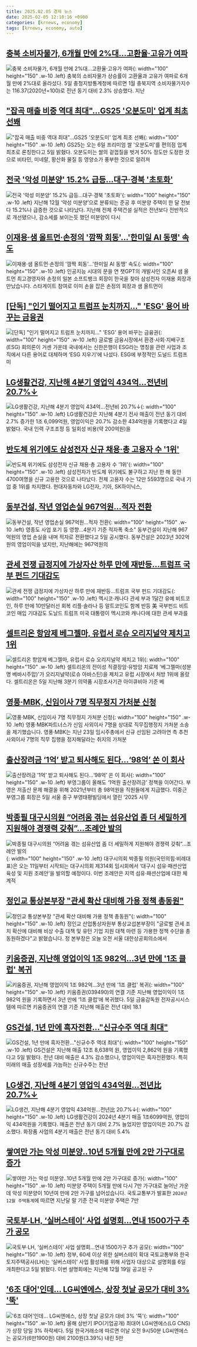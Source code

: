 ```yaml
---
title: 2025.02.05 경제 뉴스
date: 2025-02-05 12:10:16 +0900
categories: [krnews, economy]
tags: [krnews, economy, auto]
---
```

## [충북 소비자물가, 6개월 만에 2%대…고환율·고유가 여파](https://n.news.naver.com/mnews/article/003/0013047745)

![충북 소비자물가, 6개월 만에 2%대…고환율·고유가 여파](https://mimgnews.pstatic.net/image/origin/003/2025/02/05/13047745.jpg?type=nf220_150){: width="100" height="150" .w-10 .left}
충북의 소비자물가 상승률이 고환율과 고유가 여파로 6개월 만에 2%대로 올라섰다. 5일 충청지방통계청에 따르면 1월 충북지역 소비자물가지수는 116.37(2020년=100)로 전년 동기 대비 2.3% 상승했다. 지난

## ["잡곡 매출 비중 역대 최대"…GS25 '오분도미' 업계 최초 선봬](https://n.news.naver.com/mnews/article/421/0008055505)

!["잡곡 매출 비중 역대 최대"…GS25 '오분도미' 업계 최초 선봬](https://mimgnews.pstatic.net/image/origin/421/2025/02/05/8055505.jpg?type=nf220_150){: width="100" height="150" .w-10 .left}
GS25는 오는 6일 프리미엄 쌀 '오분도미'를 편의점 업계 최초로 론칭한다고 5일 밝혔다. 오분도미는 쌀의 겉껍질을 벗겨 50% 정도만 도정한 것으로 비타민, 미네랄, 황산화 물질 등 영양소가 풍부한 것으로 알려져

## [전국 '악성 미분양' 15.2% 급등…대구·경북 '초토화'](https://n.news.naver.com/mnews/article/018/0005936446)

![전국 '악성 미분양' 15.2% 급등…대구·경북 '초토화'](https://mimgnews.pstatic.net/image/origin/018/2025/02/05/5936446.jpg?type=nf220_150){: width="100" height="150" .w-10 .left}
지난해 12월 ‘악성 미분양’으로 분류되는 준공 후 미분양 주택이 한 달 전보다 15.2%나 급증한 것으로 나타났다. 지난해 전체 주택건설 실적은 전년보다 전반적으로 개선됐으나, 감소세를 보이는듯 했던 미분양이 다시

## [이재용·샘 올트먼·손정의 '깜짝 회동'...'한미일 AI 동맹' 속도](https://n.news.naver.com/mnews/article/052/0002148994)

![이재용·샘 올트먼·손정의 '깜짝 회동'...'한미일 AI 동맹' 속도](https://mimgnews.pstatic.net/image/origin/052/2025/02/04/2148994.jpg?type=nf220_150){: width="100" height="150" .w-10 .left}
인공지능 시대의 문을 연 챗GPT의 개발사인 오픈AI 샘 올트먼 최고경영자와 손정의 일본 소프트뱅크 회장이 한국을 찾아 삼성전자 이재용 회장과 만났습니다. 스타게이트 참여로 이미 손을 잡은 손정의 회장과 샘 올트먼이

## [[단독] "인기 떨어지고 트럼프 눈치까지…" 'ESG' 용어 바꾸는 금융권](https://n.news.naver.com/mnews/article/011/0004446757)

![[단독] "인기 떨어지고 트럼프 눈치까지…" 'ESG' 용어 바꾸는 금융권](https://mimgnews.pstatic.net/image/origin/011/2025/02/05/4446757.jpg?type=nf220_150){: width="100" height="150" .w-10 .left}
글로벌 금융시장에서 환경·사회·지배구조(ESG) 회의론이 거센 가운데 국내에서는 신한은행이 ESG라는 명칭을 관련 사업과 조직에서 다른 용어로 대체하며 ‘ESG 지우기’에 나섰다. ESG에 부정적인 도널드 트럼프 미

## [LG생활건강, 지난해 4분기 영업익 434억…전년비 20.7%↓](https://n.news.naver.com/mnews/article/215/0001197305)

![LG생활건강, 지난해 4분기 영업익 434억…전년비 20.7%↓](https://mimgnews.pstatic.net/image/origin/215/2025/02/04/1197305.jpg?type=nf220_150){: width="100" height="150" .w-10 .left}
LG생활건강은 지난해 4분기 전사 매출이 전년 동기 대비 2.7% 증가한 1조 6,099억원, 영업이익은 20.7% 감소한 434억원을 기록했다고 4일 밝혔다. 국내 인력 구조조정 등 일회성 비용(약 200억원)을

## [반도체 위기에도 삼성전자 신규 채용·총 고용자 수 '1위'](https://n.news.naver.com/mnews/article/421/0008055443)

![반도체 위기에도 삼성전자 신규 채용·총 고용자 수 '1위'](https://mimgnews.pstatic.net/image/origin/421/2025/02/05/8055443.jpg?type=nf220_150){: width="100" height="150" .w-10 .left}
삼성전자가 반도체 위기에도 불구하고 지난 한 해 동안 4700여명을 신규 고용한 것으로 나타났다. 전체 고용자 수는 12만 5593명으로 국내 기업 중 1위를 차지했다. 현대자동차와 LG전자, 기아, SK하이닉스,

## [동부건설, 작년 영업손실 967억원…적자 전환](https://n.news.naver.com/mnews/article/001/0015192563)

![동부건설, 작년 영업손실 967억원…적자 전환](https://mimgnews.pstatic.net/image/origin/001/2025/02/05/15192563.jpg?type=nf220_150){: width="100" height="150" .w-10 .left}
영종도 사업 포기 등 영향…4분기 기준 적자폭 축소" 동부건설이 지난해 967억원의 영업 손실을 내며 적자로 전환했다고 5일 공시했다. 동부건설은 2023년 302억원의 영업이익을 냈지만, 지난해에는 967억원의

## [관세 전쟁 급정지에 가상자산 하루 만에 재반등…트럼프 국부 펀드 기대감도](https://n.news.naver.com/mnews/article/009/0005438091)

![관세 전쟁 급정지에 가상자산 하루 만에 재반등…트럼프 국부 펀드 기대감도](https://mimgnews.pstatic.net/image/origin/009/2025/02/04/5438091.jpg?type=nf220_150){: width="100" height="150" .w-10 .left}
멕시코·캐나다 관세 부과 1달간 유예 비트코인, 하루 만에 10만달러선 회복 리플·솔라나 등 알트코인도 함께 반등 美 국부펀드 비트코인 매입 기대감도 도날드 트럼프 미국 대통령이 멕시코와 캐나다에 대한 관세 부과를

## [셀트리온 항암제 베그젤마, 유럽서 로슈 오리지널약 제치고 1위](https://n.news.naver.com/mnews/article/296/0000086430)

![셀트리온 항암제 베그젤마, 유럽서 로슈 오리지널약 제치고 1위](https://mimgnews.pstatic.net/image/origin/296/2025/02/05/86430.jpg?type=nf220_150){: width="100" height="150" .w-10 .left}
셀트리온의 전이성 직결장암·유방암 치료제 '베그젤마(성분명 베바시주맙)'가 오리지널약(로슈 아바스틴)을 제치고 유럽 시장에서 처방 1위에 올랐다. 셀트리온은 5일 지난해 3분기 의약품 시장조사기관 아이큐비아 기준 베

## [영풍·MBK, 신임이사 7명 직무정지 가처분 신청](https://n.news.naver.com/mnews/article/214/0001403442)

![영풍·MBK, 신임이사 7명 직무정지 가처분 신청](https://mimgnews.pstatic.net/image/origin/214/2025/02/04/1403442.jpg?type=nf220_150){: width="100" height="150" .w-10 .left}
영풍·MBK파트너스가 신임 사외이사 7명을 상대로 직무집행정지 가처분 소송을 제기했습니다. 영풍·MBK는 지난 23일 임시주총에서 신규 선임된 고려아연 측 추천 사외이사 7명의 직무 집행을 정지해달라는 취지의 가처분

## [출산장려금 ‘1억’ 받고 퇴사해도 된다…‘98억’ 쏜 이 회사](https://n.news.naver.com/mnews/article/081/0003515603)

![출산장려금 ‘1억’ 받고 퇴사해도 된다…‘98억’ 쏜 이 회사](https://mimgnews.pstatic.net/image/origin/081/2025/02/05/3515603.jpg?type=nf220_150){: width="100" height="150" .w-10 .left}
부영그룹이 올해도 ‘1억원 출산장려금’ 정책을 이어간다. 부영은 저출산 문제 해결을 위해 2021년부터 총 98억원을 직원들에게 지급했다. 이중근 부영그룹 회장은 5일 서울 중구 부영태평빌딩에서 열린 ‘2025 시무

## [박종필 대구시의원 “어려움 겪는 섬유산업 좀 더 세밀하게 지원해야 경쟁력 갖춰”…조례안 발의](https://n.news.naver.com/mnews/article/277/0005541341)

![박종필 대구시의원 “어려움 겪는 섬유산업 좀 더 세밀하게 지원해야 경쟁력 갖춰”…조례안 발의](https://mimgnews.pstatic.net/image/origin/277/2025/02/04/5541341.jpg?type=nf220_150){: width="100" height="150" .w-10 .left}
대구시의회 박종필 의원(국민의힘·비례대표)은 오는 11일부터 시작되는 대구시의회 제314회 임시회에서 ‘대구시 섬유·패션산업 육성 및 지원 조례안’을 발의할 예정이다. 이번 조례안은 지역 섬유·패션산업에 대한 체계적

## [정인교 통상본부장 "관세 확산 대비해 가용 정책 총동원"](https://n.news.naver.com/mnews/article/214/0001403670)

![정인교 통상본부장 "관세 확산 대비해 가용 정책 총동원"](https://mimgnews.pstatic.net/image/origin/214/2025/02/05/1403670.jpg?type=nf220_150){: width="100" height="150" .w-10 .left}
정인교 산업통상자원부 통상교섭본부장이 "글로벌 관세 조치 확산에 대비해 비상 수출 대책 및 유턴 기업 지원 대책 마련 등 가용한 정책 수단을 총동원하겠다"고 밝혔습니다. 정 본부장은 오늘 오전 서울 대한상공회의소에서

## [키움증권, 지난해 영업이익 1조 982억…3년 만에 '1조 클럽' 복귀](https://n.news.naver.com/mnews/article/011/0004446818)

![키움증권, 지난해 영업이익 1조 982억…3년 만에 '1조 클럽' 복귀](https://mimgnews.pstatic.net/image/origin/011/2025/02/05/4446818.jpg?type=nf220_150){: width="100" height="150" .w-10 .left}
키움증권(039490)의 연결 기준 지난해 영업이익이 1조 982억 원을 기록하면서 3년 만에 ‘1조 클럽’에 복귀했다. 5일 금융감독원 전자공시시스템에 따르면 키움증권의 연결 기준 지난해 매출은 전년 대비 18.1

## [GS건설, 1년 만에 흑자전환…"신규수주 역대 최대"](https://n.news.naver.com/mnews/article/215/0001197385)

![GS건설, 1년 만에 흑자전환…"신규수주 역대 최대"](https://mimgnews.pstatic.net/image/origin/215/2025/02/05/1197385.jpg?type=nf220_150){: width="100" height="150" .w-10 .left}
GS건설은 지난해 매출 12조 8,638억 원, 영업이익 2,862억 원을 기록했다고 5일 밝혔다. 전년 대비 매출은 4.3% 감소했으나, 영업이익은 흑자전환했다. 특히 미래의 매출 성장세를 가늠하는 신규수주는 전년

## [LG생건, 지난해 4분기 영업익 434억원…전년比 20.7%↓](https://n.news.naver.com/mnews/article/050/0000086029)

![LG생건, 지난해 4분기 영업익 434억원…전년比 20.7%↓](https://mimgnews.pstatic.net/image/origin/050/2025/02/04/86029.jpg?type=nf220_150){: width="100" height="150" .w-10 .left}
LG생활건강이 2024년 4분기 매출 1조6099억원, 영업이익 434억원을 기록했다. 매출은 전년 동기 대비 2.7% 늘었지만 영업이익은 20.7% 감소했다. 화장품 사업의 4분기 매출은 전년 동기 대비 5.4%

## [쌓여만 가는 악성 미분양‥10년 5개월 만에 2만 가구대로 증가](https://n.news.naver.com/mnews/article/214/0001403665)

![쌓여만 가는 악성 미분양‥10년 5개월 만에 2만 가구대로 증가](https://mimgnews.pstatic.net/image/origin/214/2025/02/05/1403665.jpg?type=nf220_150){: width="100" height="150" .w-10 .left}
미분양 주택이 5개월 만에 다시 7만 가구대로 늘어난 가운데 악성 미분양이 10년여 만에 2만 가구를 넘어섰습니다. 국토교통부가 발표한 `2024년 12월 주택통계`에 따르면 지난달 말 기준 전국 미분양 주택은 7만

## [국토부·LH, ‘실버스테이’ 사업 설명회…연내 1500가구 추가 공모](https://n.news.naver.com/mnews/article/366/0001051341)

![국토부·LH, ‘실버스테이’ 사업 설명회…연내 1500가구 추가 공모](https://mimgnews.pstatic.net/image/origin/366/2025/02/05/1051341.jpg?type=nf220_150){: width="100" height="150" .w-10 .left}
정부, 60세 이상 위한 실버스테이 확대 국토교통부와 한국토지주택공사(LH)는 ‘실버스테이’ 사업 활성화를 위해 사업자 대상으로 설명회를 6일 개최한다고 5일 밝혔다. 이번 설명회에는 지난해 12월 19일 공고된 구

## ['6조 대어'인데… LG씨엔에스, 상장 첫날 공모가 대비 3% '뚝'](https://n.news.naver.com/mnews/article/417/0001055892)

!['6조 대어'인데… LG씨엔에스, 상장 첫날 공모가 대비 3% '뚝'](https://mimgnews.pstatic.net/image/origin/417/2025/02/05/1055892.jpg?type=nf220_150){: width="100" height="150" .w-10 .left}
올해 상반기 IPO(기업공개) 최대어 LG씨엔에스(LG CNS)가 상장 당일 3% 하락세다. 5일 한국거래소에 따르면 이날 오전 9시50분 LG씨엔에스는 공모가(6만1900원) 대비 2100원(3.39%) 내린 5만

